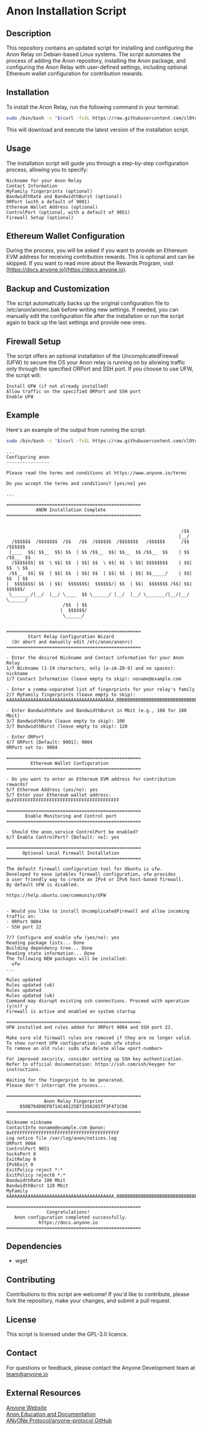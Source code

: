 # Anon Installation Script

## Description
This repository contains an updated script for installing and configuring the Anon Relay on Debian-based Linux systems. The script automates the process of adding the Anon repository, installing the Anon package, and configuring the Anon Relay with user-defined settings, including optional Ethereum wallet configuration for contribution rewards.

## Installation
To install the Anon Relay, run the following command in your terminal:
```bash
sudo /bin/bash -c "$(curl -fsSL https://raw.githubusercontent.com/cl0ten/anon-install/refs/heads/main/install.sh)"
```
This will download and execute the latest version of the installation script. 

## Usage
The installation script will guide you through a step-by-step configuration process, allowing you to specify:

    Nickname for your Anon Relay
    Contact Information
    MyFamily fingerprints (optional)
    BandwidthRate and BandwidthBurst (optional)
    ORPort (with a default of 9001)
    Ethereum Wallet Address (optional)
    ControlPort (optional, with a default of 9051)
    Firewall Setup (optional)

## Ethereum Wallet Configuration
During the process, you will be asked if you want to provide an Ethereum EVM address for receiving contribution rewards. This is optional and can be skipped.
If you want to read more about the Rewards Program, visit [https://docs.anyone.io](https://docs.anyone.io).

## Backup and Customization
The script automatically backs up the original configuration file to /etc/anon/anonrc.bak before writing new settings.
If needed, you can manually edit the configuration file after the installation or run the script again to back up the last settings and provide new ones.

## Firewall Setup
The script offers an optional installation of the UncomplicatedFirewall (UFW) to secure the OS your Anon relay is running on by allowing traffic only through the specified ORPort and SSH port.
If you choose to use UFW, the script will:

    Install UFW (if not already installed)
    Allow traffic on the specified ORPort and SSH port
    Enable UFW

## Example
Here's an example of the output from running the script:

```bash
sudo /bin/bash -c "$(curl -fsSL https://raw.githubusercontent.com/cl0ten/anon-install/refs/heads/main/install.sh)"
```
```mathematics
...
Configuring anon
----------------

Please read the terms and conditions at https://www.anyone.io/terms

Do you accept the terms and conditions? [yes/no] yes

...

==================================================
           ANON Installation Complete
==================================================


                                                                 /$$
                                                                |__/
  /$$$$$$  /$$$$$$$  /$$   /$$  /$$$$$$  /$$$$$$$   /$$$$$$      /$$  /$$$$$$
 |____  $$| $$__  $$| $$  | $$ /$$__  $$| $$__  $$ /$$__  $$    | $$ /$$__  $$
  /$$$$$$$| $$  \ $$| $$  | $$| $$  \ $$| $$  \ $$| $$$$$$$$    | $$| $$  \ $$
 /$$__  $$| $$  | $$| $$  | $$| $$  | $$| $$  | $$| $$_____/    | $$| $$  | $$
|  $$$$$$$| $$  | $$|  $$$$$$$|  $$$$$$/| $$  | $$|  $$$$$$$ /$$| $$|  $$$$$$/
 \_______/|__/  |__/ \____  $$ \______/ |__/  |__/ \_______/|__/|__/ \______/
                     /$$  | $$
                    |  $$$$$$/
                     \______/


==================================================
        Start Relay Configuration Wizard
  (Or abort and manually edit /etc/anon/anonrc)
==================================================

- Enter the desired Nickname and Contact information for your Anon Relay
1/7 Nickname (1-19 characters, only [a-zA-Z0-9] and no spaces): nickname
1/7 Contact Information (leave empty to skip): noname@example.com

- Enter a comma-separated list of fingerprints for your relay's family
2/7 MyFamily fingerprints (leave empty to skip): AAAAAAAAAAAAAAAAAAAAAAAAAAAAAAAAAAAAAAAA,BBBBBBBBBBBBBBBBBBBBBBBBBBBBBBBBBBBBBBBB,CCCCCCCCCCCCCCCCCCCCCCCCCCCCCCCCCCCCCCCC

- Enter BandwidthRate and BandwidthBurst in Mbit (e.g., 100 for 100 Mbit)
3/7 BandwidthRate (leave empty to skip): 100
3/7 BandwidthBurst (leave empty to skip): 120

- Enter ORPort
4/7 ORPort [Default: 9001]: 9004
ORPort set to: 9004

==================================================
         Ethereum Wallet Configuration
==================================================

- Do you want to enter an Ethereum EVM address for contribution rewards?
5/7 Ethereum Address (yes/no): yes
5/7 Enter your Ethereum wallet address: 0xFFFFFFFFFFFFFFFFFFFFFFFFFFFFFFFFFFFFFFFF

==================================================
       Enable Monitoring and Control port
==================================================

- Should the anon.service ControlPort be enabled?
6/7 Enable ControlPort? [Default: no]: yes

==================================================
      Optional Local Firewall Installation
==================================================

The default firewall configuration tool for Ubuntu is ufw.
Developed to ease iptables firewall configuration, ufw provides
a user friendly way to create an IPv4 or IPv6 host-based firewall.
By default UFW is disabled.

https://help.ubuntu.com/community/UFW


- Would you like to install UncomplicatedFirewall and allow incoming traffic on:
- ORPort 9004
- SSH port 22

7/7 Configure and enable ufw (yes/no): yes
Reading package lists... Done
Building dependency tree... Done
Reading state information... Done
The following NEW packages will be installed:
  ufw
...

Rules updated
Rules updated (v6)
Rules updated
Rules updated (v6)
Command may disrupt existing ssh connections. Proceed with operation (y|n)? y
Firewall is active and enabled on system startup

==================================================
UFW installed and rules added for ORPort 9004 and SSH port 22.

Make sure old firewall rules are removed if they are no longer valid.
To show current UFW configuration: sudo ufw status
To remove an old rule: sudo ufw delete allow <port-number>

For improved security, consider setting up SSH key authentication.
Refer to official documentation: https://ssh.com/ssh/keygen for instructions.

Waiting for the fingerprint to be generated.
Please don't interrupt the process...

==================================================
              Anon Relay Fingerprint
     058B704D9EF0714C48125B733562657F3F471C08
==================================================

Nickname nickname
ContactInfo noname@example.com @anon: 0xFFFFFFFFFFFFFFFFFFFFFFFFFFFFFFFFFFFFFFFF
Log notice file /var/log/anon/notices.log
ORPort 9004
ControlPort 9051
SocksPort 0
ExitRelay 0
IPv6Exit 0
ExitPolicy reject *:*
ExitPolicy reject6 *:*
BandwidthRate 100 Mbit
BandwidthBurst 120 Mbit
MyFamily AAAAAAAAAAAAAAAAAAAAAAAAAAAAAAAAAAAAAAAA,BBBBBBBBBBBBBBBBBBBBBBBBBBBBBBBBBBBBBBBB,CCCCCCCCCCCCCCCCCCCCCCCCCCCCCCCCCCCCCCCC

==================================================
               Congratulations!
   Anon configuration completed successfully.
            https://docs.anyone.io
==================================================
```

## Dependencies
* wget

## Contributing
Contributions to this script are welcome! If you'd like to contribute, please fork the repository, make your changes, and submit a pull request.

## License
This script is licensed under the GPL-3.0 licence.

## Contact
For questions or feedback, please contact the Anyone Development team at team@anyone.io

## External Resources
[Anyone Website](https://anyone.io)<br>
[Anon Education and Documentation](https://docs.anyone.io)<br>
[ANyONe Protocol/anyone-protocol GitHub](https://github.com/anyone-protocol)
